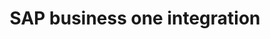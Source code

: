 ---
title: "SAP business one integration"
titleList: "SAP"
seoTitle: "SAP Business One"
seoDescription: "Here’s how SAP Business One works with your applications to streamline your workflow."
summary: "ERP software designed to streamline key processes and provide real-time information to give you greater strategic insights, fast."
lead: "Here’s how SAP Business One works with your applications to streamline your workflow."
type: "source"

source: "sap"
tags: ["erp"]
image: "/uploads/logo-platform-sap.png"
imageAlt: sap logo

titleProduct: "Sync Product & Inventory data"
subtitleProduct: "Sync products and inventory data from SAP Business One to your sales channel"
imageDestopProduct: "/images/a01.png"
imageDestopWidthProduct: "1006"
imageMobileProduct: "/images/a001.png"
buttonTextProduct: "Schedule a demo"
buttonHrefProduct: "/"

titleCustomer: "Sync Customer & Account information"
subtitleCustomer: "Sync your customer account information from SAP Business One to our B2B trade store"
imageDestopCustomer: "/images/a02.png"
imageDestopWidthCustomer: "849"
imageMobileCustomer: "/images/a002.png"
buttonTextCustomer: "Schedule a demo"
buttonHrefCustomer: "/"
 
titleOrders: "Raise orders"
subtitleOrders: "Sync orders from your ecommerce sales channel to connector_name"
imageDestopOrders: "/images/a03.png"
imageDestopWidthOrders: "1007"
imageMobileOrders: "/images/a003.png"
buttonTextOrders: "See how it works"
buttonHrefOrders: "/" 

titleFullfilments: "Raise Fulfillments"
subtitleFullfilments: "Once an order has been raised in your connector_name, fulfill your order with one of fulfillment partners, Parcelninja"
imageDestopFullfilments: "/images/a04.png"
imageDestopWidthFullfilments: "1007"
imageMobileFullfilments: "/images/a004.png"
buttonTextFullfilments: "See how it works"
buttonHrefFullfilments: "/" 

---